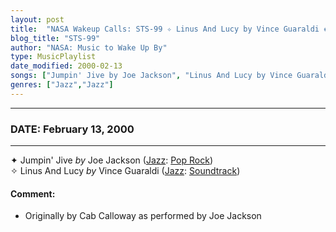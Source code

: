 ```yaml
---
layout: post
title:  "NASA Wakeup Calls: STS-99 ✧ Linus And Lucy by Vince Guaraldi ✺ February 13, 2000"
blog_title: "STS-99"
author: "NASA: Music to Wake Up By"
type: MusicPlaylist
date_modified: 2000-02-13
songs: ["Jumpin' Jive by Joe Jackson", "Linus And Lucy by Vince Guaraldi"]
genres: ["Jazz","Jazz"]
---
```


----
### DATE: February 13, 2000
----
✦ Jumpin' Jive *by* Joe Jackson ([Jazz](https://www.discogs.com/genre/Jazz): [Pop Rock](https://www.discogs.com/style/Pop%20Rock)) <a target="blank_" href="https://www.discogs.com/Joe-Jackson-Jumpin-Jive/release/13210353">
    <i class="fas fa-compact-disc"
       title="Discogs entry for this song"
       alt="Discogs entry for this song"
       style="font-size: 1.1em;"></i></a>
      &nbsp;<br />
✧ Linus And Lucy *by* Vince Guaraldi ([Jazz](https://www.discogs.com/genre/Jazz): [Soundtrack](https://www.discogs.com/style/Soundtrack)) <a target="blank_" href="https://www.discogs.com/Vince-Guaraldi-Linus-And-Lucy/release/14463910">
    <i class="fas fa-compact-disc"
       title="Discogs entry for this song"
       alt="Discogs entry for this song"
       style="font-size: 1.1em;"></i></a>
    

#### Comment:
* Originally by Cab Calloway as performed by Joe Jackson



<br/>
<center>
	<a target="_blank"
	   href="https://twitter.com/intent/tweet?hashtags=Space,NASA,Playlist,NASAWakeupCalls,SpaceProgram&text=🚀 {{ page.author}}, '{{ page.songs.first }}' {{ page.title }}, {{ site.url }}{{ page.url }}&via=nasawakeupcalls"><i class="fab fa-twitter" title="Tweet this page" alt="Tweet this page" style="font-size: 1.3em;"></i></a>
	&nbsp; 	<i class="fas fa-user-astronaut" style="font-size: 1.5em;"></i> &nbsp;
    <a id="custom_amazon_link"
       type="amzn" search="#"
       category="popular music">
    <i class="fab fa-amazon" style="font-size: 1.3em;"></i></a>
</center>

<!-- Randomly resolve an individual entry from a song array -->
<script src="/assets/javascript/seedrandom.min.js"></script>
<script>
  var wake_me_up = ["Jumpin' Jive by Joe Jackson", "Linus And Lucy by Vince Guaraldi"];
  var prng = new Math.seedrandom();
  function randomSong() {
    song = wake_me_up[Math.floor(Math.random() * wake_me_up.length)];
    var amazon_link = document.getElementById("custom_amazon_link");
    amazon_link.setAttribute("search", song);
  }
  window.onload = randomSong();
</script>
